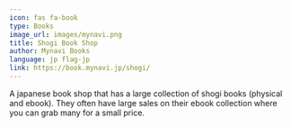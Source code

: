 ```yaml
---
icon: fas fa-book
type: Books
image_url: images/mynavi.png
title: Shogi Book Shop
author: Mynavi Books
language: jp flag-jp
link: https://book.mynavi.jp/shogi/
---
```


A japanese book shop that has a large collection of shogi books (physical and ebook). They often have large sales on their ebook collection where you can grab many for a small price.